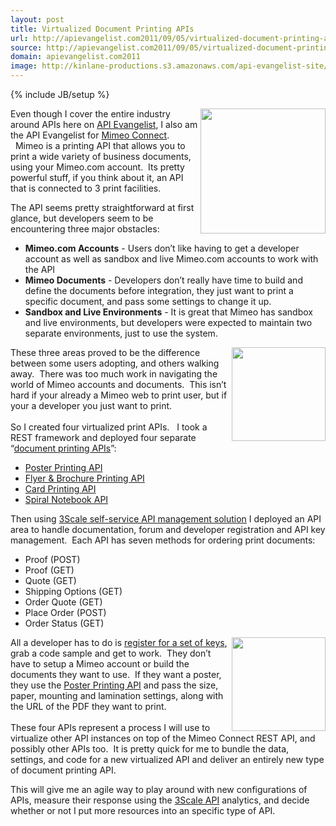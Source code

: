 ```yaml
---
layout: post
title: Virtualized Document Printing APIs
url: http://apievangelist.com2011/09/05/virtualized-document-printing-apis/
source: http://apievangelist.com2011/09/05/virtualized-document-printing-apis/
domain: apievangelist.com2011
image: http://kinlane-productions.s3.amazonaws.com/api-evangelist-site/blog/mimeo-logo-400.png
---
```

{% include JB/setup %}<p>
     <a href="http://www.mimeo.com/"><img src="http://kinlane-productions.s3.amazonaws.com/mimeo-logo.jpg"  width="200" align="right" /></a>Even though I cover the entire industry around APIs here on <a title="API Evangelist" href="http://www.apievangelist.com">API Evangelist</a>, I also am the API Evangelist for <a title="Mimeo Connect" href="http://developer.mimeo.com">Mimeo Connect</a>.   Mimeo is a printing API that allows you to print a wide variety of business documents, using your Mimeo.com account.  Its pretty powerful stuff, if you think about it, an API that is connected to 3 print facilities.  
</p>
<p>
     The API seems pretty straightforward at first glance, but developers seem to be encountering three major obstacles:
</p>
<ul>
     <li>
          <strong>Mimeo.com Accounts</strong> - Users don’t like having to get a developer account as well as sandbox and live Mimeo.com accounts to work with the API
     </li>
     <li>
          <strong>Mimeo Documents</strong> - Developers don’t really have time to build and define the documents before integration, they just want to print a specific document, and pass some settings to change it up.
     </li>
     <li>
          <strong>Sandbox and Live Environments</strong> - It is great that Mimeo has sandbox and live environments, but developers were expected to maintain two separate environments, just to use the system.
     </li>
</ul>
<p>
     <a href="http://mimeoconnect.3scale.net/wiki/poster-printing-api"><img src="http://kinlane-productions.s3.amazonaws.com/mimeo/posters-sample.png"  width="150" align="right" /></a> These three areas proved to be the difference between some users adopting, and others walking away.  There was too much work in navigating the world of Mimeo accounts and documents.  This isn’t hard if your already a Mimeo web to print user, but if your a developer you just want to print.  <br />
     <br />
     So I created four virtualized print APIs.   I took a REST framework and deployed four separate “<a title="Document Printing APIs" href="http://mimeoconnect.3scale.net/">document printing APIs</a>”:
</p>
<ul>
     <li>
          <a title="Poster Printing API" href="../../2011/09/05/api-stack-large-format-printing-with-the-mimeo-connect-poster-printing-api/">Poster Printing API</a>
     </li>
     <li>
          <a title="Flyer &amp; Brochure Printing API" href="../../2011/09/05/api-stack-single-sheet-printing-with-the-mimeo-connect-flyer-&amp;-brochure-printing-api/">Flyer &amp; Brochure Printing API</a>
     </li>
     <li>
          <a title="Card Printing API" href="../../2011/09/05/api-stack-card-printing-with-the-mimeo-connect-card-printing-api/">Card Printing API</a>
     </li>
     <li>
          <a title="Spiral Notebook API" href="../../2011/09/05/api-stack-bound-document-printing-with-the-mimeo-connect-spiral-notebook-printing-api/">Spiral Notebook API</a>
     </li>
</ul>
<p>
     Then using <a title="3Scale API Management Solution" href="../../serviceproviders/3scale.php">3Scale self-service API management solution</a> I deployed an API area to handle documentation, forum and developer registration and API key management.  Each API has seven methods for ordering print documents:
</p>
<ul>
     <li>Proof (POST)
     </li>
     <li>Proof (GET)
     </li>
     <li>Quote (GET)
     </li>
     <li>Shipping Options (GET)
     </li>
     <li>Order Quote (GET)
     </li>
     <li>Place Order (POST)
     </li>
     <li>Order Status (GET)
     </li>
</ul>
<p>
     <a href="http://mimeoconnect.3scale.net/wiki/spiral-notebook-printing-api"><img src="http://kinlane-productions.s3.amazonaws.com/mimeo/Spiral-Notebook-Example-Image.png"  width="150" align="right" /></a> All a developer has to do is <a title="register for a set of keys" href="http://mimeoconnect.3scale.net/plans">register for a set of keys</a>, grab a code sample and get to work.  They don’t have to setup a Mimeo account or build the documents they want to use.  If they want a poster, they use the <a title="Poster Printing API" href="http://mimeoconnect.3scale.net/wiki/poster-printing-api">Poster Printing API</a> and pass the size, paper, mounting and lamination settings, along with the URL of the PDF they want to print.<br />
     <br />
     These four APIs represent a process I will use to virtualize other API instances on top of the Mimeo Connect REST API, and possibly other APIs too.  It is pretty quick for me to bundle the data, settings, and code for a new virtualized API and deliver an entirely new type of document printing API.   
</p>
<p>
     This will give me an agile way to play around with new configurations of APIs, measure their response using the <a title="3Scale" href="http://www.3scale.net/">3Scale API</a> analytics, and decide whether or not I put more resources into an specific type of API.
</p>
